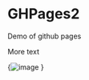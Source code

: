# GHPages2
Demo of github pages

More text

{![image](https://github.com/user-attachments/assets/22183456-f4d4-4e8d-8b69-b6c926f2e966)
}
